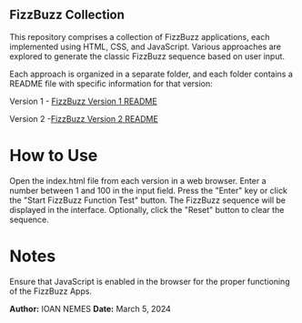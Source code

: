 ## FizzBuzz Collection

This repository comprises a collection of FizzBuzz applications, each implemented using HTML, CSS, and JavaScript. Various approaches are explored to generate the classic FizzBuzz sequence based on user input.

Each approach is organized in a separate folder, and each folder contains a README file with specific information for that version:

Version 1 - [FizzBuzz Version 1 README](FizzBuzz-Version1/README.md)

Version 2 -[FizzBuzz Version 2 README](FizzBuzz-Version2/README.md)

# How to Use

Open the index.html file from each version in a web browser.
Enter a number between 1 and 100 in the input field.
Press the "Enter" key or click the "Start FizzBuzz Function Test" button.
The FizzBuzz sequence will be displayed in the interface.
Optionally, click the "Reset" button to clear the sequence.

# Notes

Ensure that JavaScript is enabled in the browser for the proper functioning of the FizzBuzz Apps.

**Author:** IOAN NEMES
**Date:** March 5, 2024

